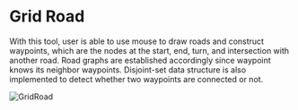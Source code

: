 # Grid Road

With this tool, user is able to use mouse to draw roads and construct waypoints, which are the nodes at the start, end, turn, and intersection with another road. Road graphs are established accordingly since waypoint knows its neighbor waypoints. Disjoint-set data structure is also implemented to detect whether two waypoints are connected or not.

![GridRoad](https://dingjun.github.io/images/GridRoad.png)
